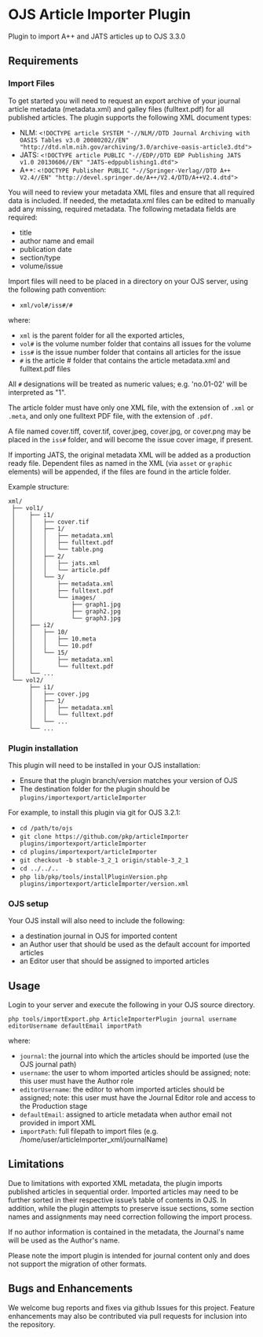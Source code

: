 # OJS Article Importer Plugin
Plugin to import A++ and JATS articles up to OJS 3.3.0

## Requirements

### Import Files
To get started you will need to request an export archive of your journal article metadata (metadata.xml) and galley files (fulltext.pdf) for all published articles.
The plugin supports the following XML document types:
- NLM: `<!DOCTYPE article SYSTEM "-//NLM//DTD Journal Archiving with OASIS Tables v3.0 20080202//EN" "http://dtd.nlm.nih.gov/archiving/3.0/archive-oasis-article3.dtd">`
- JATS: `<!DOCTYPE article PUBLIC "-//EDP//DTD EDP Publishing JATS v1.0 20130606//EN" "JATS-edppublishing1.dtd">`
- A++: `<!DOCTYPE Publisher PUBLIC "-//Springer-Verlag//DTD A++ V2.4//EN" "http://devel.springer.de/A++/V2.4/DTD/A++V2.4.dtd">`

You will need to review your metadata XML files and ensure that all required data is included. If needed, the metadata.xml files can be edited to manually add any missing, required metadata. The following metadata fields are required:

- title
- author name and email
- publication date
- section/type
- volume/issue

Import files will need to be placed in a directory on your OJS server, using the following path convention:
- `xml/vol#/iss#/#`

where:
- `xml` is the parent folder for all the exported articles,
- `vol#` is the volume number folder that contains all issues for the volume
- `iss#` is the issue number folder that contains all articles for the issue
- `#` is the article # folder that contains the article metadata.xml and fulltext.pdf files

All `#` designations will be treated as numeric values; e.g. 'no.01-02' will be interpreted as "1".

The article folder must have only one XML file, with the extension of `.xml` or `.meta`, and only one fulltext PDF file, with the extension of `.pdf`.

A file named cover.tiff, cover.tif, cover.jpeg, cover.jpg, or cover.png may be placed in the `iss#` folder, and will become the issue cover image, if present.

If importing JATS, the original metadata XML will be added as a production ready file.  Dependent files as named in the XML (via `asset` or `graphic` elements) will be appended, if the files are found in the article folder.

Example structure:
```tree-view
xml/
 ├── vol1/
 │    ├── i1/
 │    │   ├── cover.tif
 │    │   ├── 1/
 │    │   │   ├── metadata.xml
 │    │   │   ├── fulltext.pdf
 │    │   │   └── table.png
 │    │   ├── 2/
 │    │   │   ├── jats.xml
 │    │   │   └── article.pdf
 │    │   └── 3/
 │    │       ├── metadata.xml
 │    │       ├── fulltext.pdf
 │    │       └── images/
 │    │           ├── graph1.jpg
 │    │           ├── graph2.jpg
 │    │           └── graph3.jpg
 │    ├── i2/
 │    │   ├── 10/
 │    │   │   ├── 10.meta
 │    │   │   └── 10.pdf
 │    │   └── 15/
 │    │       ├── metadata.xml
 │    │       └── fulltext.pdf
 │    └── ...
 └── vol2/
      ├── i1/
      │   ├── cover.jpg
      │   ├── 1/
      │   │   ├── metadata.xml
      │   │   └── fulltext.pdf
      │   └── ...
      └── ...
```

### Plugin installation
This plugin will need to be installed in your OJS installation:
- Ensure that the plugin branch/version matches your version of OJS
- The destination folder for the plugin should be `plugins/importexport/articleImporter`

For example, to install this plugin via git for OJS 3.2.1:
- `cd /path/to/ojs`
- `git clone https://github.com/pkp/articleImporter plugins/importexport/articleImporter`
- `cd plugins/importexport/articleImporter`
- `git checkout -b stable-3_2_1 origin/stable-3_2_1`
- `cd ../../..`
- `php lib/pkp/tools/installPluginVersion.php plugins/importexport/articleImporter/version.xml`

### OJS setup
Your OJS install will also need to include the following:
- a destination journal in OJS for imported content
- an Author user that should be used as the default account for imported articles
- an Editor user that should be assigned to imported articles

## Usage

Login to your server and execute the following in your OJS source directory.

`php tools/importExport.php ArticleImporterPlugin journal username editorUsername defaultEmail importPath`

where:

- `journal`: the journal into which the articles should be imported (use the OJS journal path)
- `username`: the user to whom imported articles should be assigned; note: this user must have the Author role
- `editorUsername`: the editor to whom imported articles should be assigned; note: this user must have the Journal Editor role and access to the Production stage
- `defaultEmail`: assigned to article metadata when author email not provided in import XML
- `importPath`: full filepath to import files (e.g. /home/user/articleImporter_xml/journalName)

## Limitations

Due to limitations with exported XML metadata, the plugin imports published articles in sequential order. Imported articles may need to be further sorted in their respective issue’s table of contents in OJS. In addition, while the plugin attempts to preserve issue sections, some section names and assignments may need correction following the import process.

If no author information is contained in the metadata, the Journal's name will be used as the Author's name.

Please note the import plugin is intended for journal content only and does not support the migration of other formats.

## Bugs and Enhancements

We welcome bug reports and fixes via github Issues for this project. Feature enhancements may also be contributed via pull requests for inclusion into the repository.
